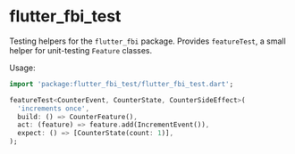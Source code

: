 # flutter_fbi_test

Testing helpers for the `flutter_fbi` package. Provides `featureTest`, a small helper
for unit-testing `Feature` classes.

Usage:

```dart
import 'package:flutter_fbi_test/flutter_fbi_test.dart';

featureTest<CounterEvent, CounterState, CounterSideEffect>(
  'increments once',
  build: () => CounterFeature(),
  act: (feature) => feature.add(IncrementEvent()),
  expect: () => [CounterState(count: 1)],
);
```
